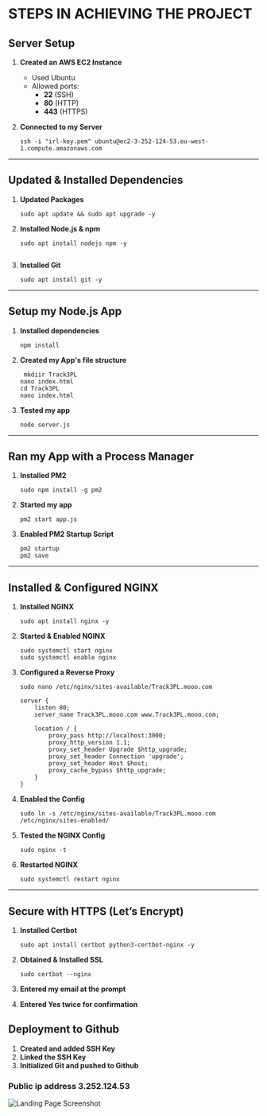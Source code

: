 # STEPS IN ACHIEVING THE PROJECT

##  Server Setup 

1. **Created an AWS EC2 Instance**  
   - Used Ubuntu 
   - Allowed ports:  
     - **22** (SSH)  
     - **80** (HTTP)  
     - **443** (HTTPS)

2. **Connected to my Server**
   ```
   ssh -i "irl-key.pem" ubuntu@ec2-3-252-124-53.eu-west-1.compute.amazonaws.com
   ```

---

##  Updated & Installed Dependencies

1. **Updated Packages**
   ```
   sudo apt update && sudo apt upgrade -y
   ```

2. **Installed Node.js & npm**
   ```
   sudo apt install nodejs npm -y
   ```

   ```

3. **Installed Git**
   ```
   sudo apt install git -y
   ```

---

## Setup my Node.js App

1. **Installed dependencies**
   ```
   npm install
   ```
2. **Created my App's file structure**

    ```
     mkdiir Track3PL
    nano index.html
    cd Track3PL
    nano index.html

    ```
3. **Tested my app**
   ```
   node server.js
   ```

---

## Ran my App with a Process Manager

1. **Installed PM2**
   ```
   sudo npm install -g pm2
   ```

2. **Started my app**
   ```
   pm2 start app.js
   ```

3. **Enabled PM2 Startup Script**
   ```
   pm2 startup
   pm2 save
   ```

---

## Installed & Configured NGINX

1. **Installed NGINX**
   ```
   sudo apt install nginx -y
   ```

2. **Started & Enabled NGINX**
   ```
   sudo systemctl start nginx
   sudo systemctl enable nginx
   ```

3. **Configured a Reverse Proxy**
   ```
   sudo nano /etc/nginx/sites-available/Track3PL.mooo.com
   ```

   ```nginx
   server {
       listen 80;
       server_name Track3PL.mooo.com www.Track3PL.mooo.com;

       location / {
           proxy_pass http://localhost:3000;
           proxy_http_version 1.1;
           proxy_set_header Upgrade $http_upgrade;
           proxy_set_header Connection 'upgrade';
           proxy_set_header Host $host;
           proxy_cache_bypass $http_upgrade;
       }
   }
   ```

4. **Enabled the Config**
   ```
   sudo ln -s /etc/nginx/sites-available/Track3PL.mooo.com /etc/nginx/sites-enabled/
   ```

5. **Tested the NGINX Config**
   ```
   sudo nginx -t
   ```

6. **Restarted NGINX**
   ```
   sudo systemctl restart nginx
   ```

---

## Secure with HTTPS (Let’s Encrypt)

1. **Installed Certbot**
   ```
   sudo apt install certbot python3-certbot-nginx -y
   ```

2. **Obtained & Installed SSL**
   ```
   sudo certbot --nginx 
   ```

3. **Entered my email at the prompt**
    
4. **Entered Yes twice for confirmation**

## Deployment to Github
1. **Created and added SSH Key**
2. **Linked the SSH Key**
3. **Initialized Git and pushed to Github**

### Public ip address 3.252.124.53

![Landing Page Screenshot](/img/"landing-page-website.png")
